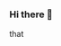 ### Hi there 👋

<!--
**SopadeGalinha/SopadeGalinha** is a ✨ _special_ ✨ repository because its `README.md` (this file) appears on your GitHub profile.

Here are some ideas to get you started:

- 🔭 I’m currently working on ... this
- 🌱 I’m currently learning ... this
- 👯 I’m looking to collaborate on ... that
- 🤔 I’m looking for help with ... this
- 💬 Ask me about ... that
- 📫 How to reach me: ... this 
- 😄 Pronouns: ... this
- ⚡ Fun fact: ... that
--> that
